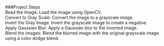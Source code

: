 ###Project Steps<br>
Read the Image: Load the image using OpenCV.<br>
Convert to Gray Scale: Convert the image to a grayscale image.<br>
Invert the Gray Image: Invert the grayscale image to create a negative.<br>
Apply Gaussian Blur: Apply a Gaussian blur to the inverted image.<br>
Blend the Images: Blend the blurred image with the original grayscale image using a color dodge blend.<br>
